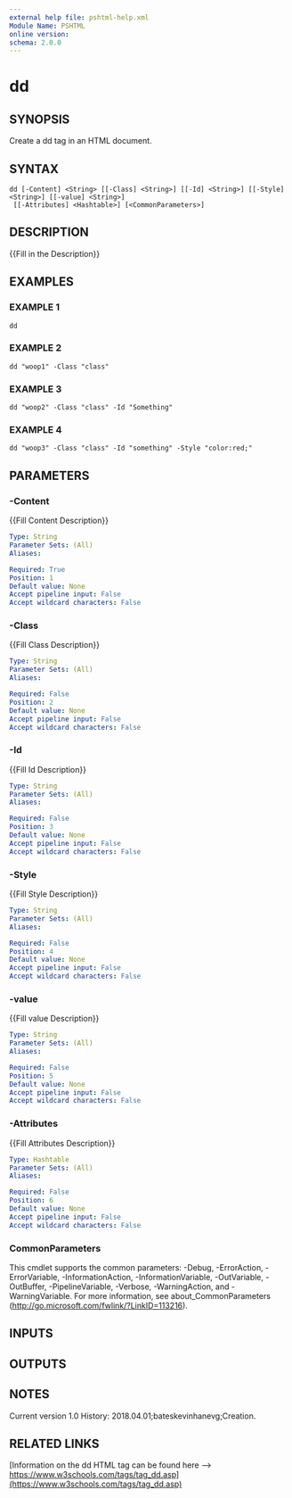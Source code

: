 ```yaml
---
external help file: pshtml-help.xml
Module Name: PSHTML
online version:
schema: 2.0.0
---
```


# dd

## SYNOPSIS
Create a dd tag in an HTML document.

## SYNTAX

```
dd [-Content] <String> [[-Class] <String>] [[-Id] <String>] [[-Style] <String>] [[-value] <String>]
 [[-Attributes] <Hashtable>] [<CommonParameters>]
```

## DESCRIPTION
{{Fill in the Description}}

## EXAMPLES

### EXAMPLE 1
```
dd
```

### EXAMPLE 2
```
dd "woop1" -Class "class"
```

### EXAMPLE 3
```
dd "woop2" -Class "class" -Id "Something"
```

### EXAMPLE 4
```
dd "woop3" -Class "class" -Id "something" -Style "color:red;"
```

## PARAMETERS

### -Content
{{Fill Content Description}}

```yaml
Type: String
Parameter Sets: (All)
Aliases:

Required: True
Position: 1
Default value: None
Accept pipeline input: False
Accept wildcard characters: False
```

### -Class
{{Fill Class Description}}

```yaml
Type: String
Parameter Sets: (All)
Aliases:

Required: False
Position: 2
Default value: None
Accept pipeline input: False
Accept wildcard characters: False
```

### -Id
{{Fill Id Description}}

```yaml
Type: String
Parameter Sets: (All)
Aliases:

Required: False
Position: 3
Default value: None
Accept pipeline input: False
Accept wildcard characters: False
```

### -Style
{{Fill Style Description}}

```yaml
Type: String
Parameter Sets: (All)
Aliases:

Required: False
Position: 4
Default value: None
Accept pipeline input: False
Accept wildcard characters: False
```

### -value
{{Fill value Description}}

```yaml
Type: String
Parameter Sets: (All)
Aliases:

Required: False
Position: 5
Default value: None
Accept pipeline input: False
Accept wildcard characters: False
```

### -Attributes
{{Fill Attributes Description}}

```yaml
Type: Hashtable
Parameter Sets: (All)
Aliases:

Required: False
Position: 6
Default value: None
Accept pipeline input: False
Accept wildcard characters: False
```

### CommonParameters
This cmdlet supports the common parameters: -Debug, -ErrorAction, -ErrorVariable, -InformationAction, -InformationVariable, -OutVariable, -OutBuffer, -PipelineVariable, -Verbose, -WarningAction, and -WarningVariable.
For more information, see about_CommonParameters (http://go.microsoft.com/fwlink/?LinkID=113216).

## INPUTS

## OUTPUTS

## NOTES
Current version 1.0
   History:
       2018.04.01;bateskevinhanevg;Creation.

## RELATED LINKS

[Information on the dd HTML tag can be found here --> https://www.w3schools.com/tags/tag_dd.asp](https://www.w3schools.com/tags/tag_dd.asp)